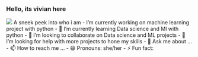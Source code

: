 ### Hello, its vivian here


<img src="https://github.com/viviansharp/viviansharp/commit/e55d3f38684e47abea31b6d03eed0347e8a48bcb#commitcomment-40574197">
<!---**viviansharp/viviansharp** is a ✨ _special_ ✨ repository because its `README.md` (this file) appears on your GitHub profile.-->
  A sneek peek into who i am 
 - I’m currently working on machine learning project with python
- 🌱 I’m currently learning Data science and Ml with python
- 👯 I’m looking to collaborate on Data science and ML projects
- 🤔 I’m looking for help with more projects to hone my skills
- 💬 Ask me about ...
- 📫 How to reach me ...
- 😄 Pronouns: she/her
- ⚡ Fun fact:

